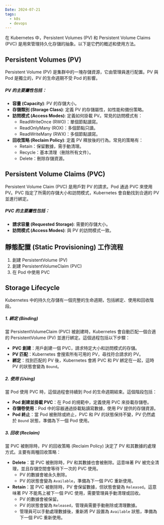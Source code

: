 ```yaml
---
Date: 2024-07-21
tags:
  - k8s
  - devops
---
```

在 Kubernetes 中，Persistent Volumes (PV) 和 Persistent Volume Claims (PVC) 是用來管理持久化存儲的抽象。以下是它們的概述和使用方法。
## Persistent Volumes (PV)
Persistent Volume (PV) 是集群中的一塊存儲資源，它由管理員進行配置。PV 與 Pod 是獨立的，PV 的生命週期不受 Pod 的影響。
##### PV 的主要屬性包括：
- **容量 (Capacity)**: PV 的存儲大小。
- **存儲類別 (Storage Class)**: 定義 PV 的存儲屬性，如性能和備份策略。
- **訪問模式 (Access Modes)**: 定義如何掛載 PV。常見的訪問模式有：
    - ReadWriteOnce (RWO)：單個節點讀寫。
    - ReadOnlyMany (ROX)：多個節點只讀。
    - ReadWriteMany (RWX)：多個節點讀寫。
- **回收策略 (Reclaim Policy)**: 定義 PV 釋放後的行為。常見的策略有：
    - Retain：保留數據，需手動清理。
    - Recycle：基本清理（刪除所有文件）。
    - Delete：刪除存儲資源。
## Persistent Volume Claims (PVC)
Persistent Volume Claim (PVC) 是用戶對 PV 的請求。Pod 通過 PVC 來使用 PV。PVC 指定了所需的存儲大小和訪問模式，Kubernetes 會自動找到合適的 PV 並進行綁定。
##### PVC 的主要屬性包括：
- **請求容量 (Requested Storage)**: 需要的存儲大小。
- **訪問模式 (Access Modes)**: 與 PV 的訪問模式一致。
## 靜態配置 (Static Provisioning) 工作流程
1. 創建 PersistentVolume (PV)
2. 創建 PersistentVolumeClaim (PVC)
3. 在 Pod 中使用 PVC
## Storage Lifecycle
Kubernetes 中的持久化存儲有一個完整的生命週期，包括綁定、使用和回收階段。
##### 1. 綁定 (Binding)
當 PersistentVolumeClaim (PVC) 被創建時，Kubernetes 會自動匹配一個合適的 PersistentVolume (PV) 並進行綁定。這個過程包括以下步驟：

- **PVC 創建**：用戶創建一個 PVC，請求特定大小和訪問模式的存儲。
- **PV 匹配**：Kubernetes 會搜索所有可用的 PV，尋找符合請求的 PV。
- **綁定**：找到匹配的 PV 後，Kubernetes 會將 PVC 和 PV 綁定在一起，這時 PV 的狀態會變為 `Bound`。
##### 2. 使用 (Using)
當 Pod 使用 PVC 時，這個過程會持續到 Pod 的生命週期結束。這個階段包括：

- **Pod 創建並掛載 PVC**：在 Pod 的規範中，定義使用 PVC 來掛載存儲卷。
- **存儲卷使用**：Pod 中的容器通過掛載點讀寫數據，使用 PV 提供的存儲資源。
- **Pod 終止**：當 Pod 被刪除或終止，PVC 和 PV 的狀態保持不變，PV 仍然處於 `Bound` 狀態，準備為下一個 Pod 使用。
##### 3. 回收 (Reclaim)
當 PVC 被刪除時，PV 的回收策略 (Reclaim Policy) 決定了 PV 和其數據的處理方式。主要有兩種回收策略：

- **Delete**：當 PVC 被刪除時，PV 和其數據也會被刪除。這意味著 PV 被完全清理，並且存儲空間會等待下一次的 PVC 使用。
    - PV 的數據會被永久刪除。
    - PV 的狀態會變為 `Available`，準備為下一個 PVC 重新使用。
- **Retain**：當 PVC 被刪除時，PV 會保留數據，但狀態會變為 `Released`。這意味著 PV 不能馬上被下一個 PVC 使用，需要管理員手動清理或回收。
    - PV 的數據會被保留。
    - PV 的狀態會變為 `Released`，管理員需要手動刪除或清理數據。
    - 管理員可以手動處理數據後，重新將 PV 設置為 `Available` 狀態，準備為下一個 PVC 重新使用。